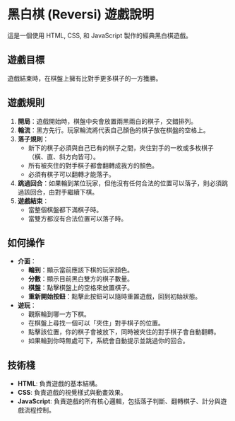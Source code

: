 # 黑白棋 (Reversi) 遊戲說明

這是一個使用 HTML, CSS, 和 JavaScript 製作的經典黑白棋遊戲。

## 遊戲目標

遊戲結束時，在棋盤上擁有比對手更多棋子的一方獲勝。

## 遊戲規則

1.  **開局**：遊戲開始時，棋盤中央會放置兩黑兩白的棋子，交錯排列。
2.  **輪流**：黑方先行。玩家輪流將代表自己顏色的棋子放在棋盤的空格上。
3.  **落子規則**：
    *   新下的棋子必須與自己已有的棋子之間，夾住對手的一枚或多枚棋子（橫、直、斜方向皆可）。
    *   所有被夾住的對手棋子都會翻轉成我方的顏色。
    *   必須有棋子可以翻轉才能落子。
4.  **跳過回合**：如果輪到某位玩家，但他沒有任何合法的位置可以落子，則必須跳過該回合，由對手繼續下棋。
5.  **遊戲結束**：
    *   當整個棋盤都下滿棋子時。
    *   當雙方都沒有合法位置可以落子時。

## 如何操作

-   **介面**：
    -   **輪到**：顯示當前應該下棋的玩家顏色。
    -   **分數**：顯示目前黑白雙方的棋子數量。
    -   **棋盤**：點擊棋盤上的空格來放置棋子。
    -   **重新開始按鈕**：點擊此按鈕可以隨時重置遊戲，回到初始狀態。
-   **遊玩**：
    -   觀察輪到哪一方下棋。
    -   在棋盤上尋找一個可以「夾住」對手棋子的位置。
    -   點擊該位置，你的棋子會被放下，同時被夾住的對手棋子會自動翻轉。
    -   如果輪到你時無處可下，系統會自動提示並跳過你的回合。

## 技術棧

-   **HTML**: 負責遊戲的基本結構。
-   **CSS**: 負責遊戲的視覺樣式與動畫效果。
-   **JavaScript**: 負責遊戲的所有核心邏輯，包括落子判斷、翻轉棋子、計分與遊戲流程控制。
